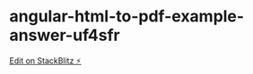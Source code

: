 # angular-html-to-pdf-example-answer-uf4sfr

[Edit on StackBlitz ⚡️](https://stackblitz.com/edit/angular-html-to-pdf-example-answer-uf4sfr)